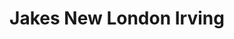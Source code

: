 ---
title: "Jakes New London Irving"
url: /new-london/jakes-new-london-irving/
shop: convenience
---